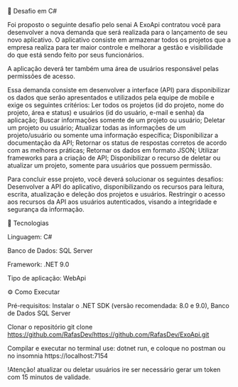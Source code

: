 📌 Desafio em C#

Foi proposto o seguinte desafio pelo senai A ExoApi contratou você para desenvolver a nova demanda que será realizada para o lançamento de seu novo aplicativo. O aplicativo consiste em armazenar todos os projetos que a empresa realiza para ter maior controle e melhorar a gestão e visibilidade do que está sendo feito por seus funcionários.
  
A aplicação deverá ter também uma área de usuários responsável pelas permissões de acesso.
  
Essa demanda consiste em desenvolver a interface (API) para disponibilizar os dados que serão apresentados e utilizados pela equipe de mobile e exige os seguintes critérios:
Ler todos os projetos (id do projeto, nome do projeto, área e status) e usuários (id do usuário, e-mail e senha) da aplicação;
Buscar informações somente de um projeto ou usuário;
Deletar um projeto ou usuário;
Atualizar todas as informações de um projeto/usuário ou somente uma informação específica;
Disponibilizar a documentação da API;
Retornar os status de respostas corretos de acordo com as melhores práticas;
Retornar os dados em formato JSON;
Utilizar frameworks para a criação de API;
Disponibilizar o recurso de deletar ou atualizar um projeto, somente para usuários que possuem permissão.
  

Para concluir esse projeto, você deverá solucionar os seguintes desafios:
Desenvolver a API do aplicativo, disponibilizando os recursos para leitura, escrita, atualização e deleção dos projetos e usuários.
Restringir o acesso aos recursos da API aos usuários autenticados, visando a integridade e segurança da informação.


🚀 Tecnologias

Linguagem: C#

Banco de Dados: SQL Server

Framework: .NET 9.0

Tipo de aplicação: WebApi


⚙️ Como Executar

Pré-requisitos: Instalar o .NET SDK (versão recomendada: 8.0 e 9.0), Banco de Dados SQL Server

Clonar o repositório git clone https://github.com/RafasDev/https://github.com/RafasDev/ExoApi.git

Compilar e executar no terminal use: dotnet run, e coloque no postman ou no insomnia https://localhost:7154

!Atenção! atualizar ou deletar usuários ire ser necessário gerar um token com 15 minutos de validade.
